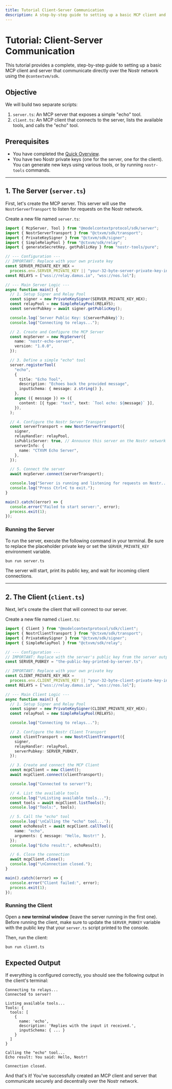 ```yaml
---
title: Tutorial Client-Server Communication
description: A step-by-step guide to setting up a basic MCP client and server that communicate directly over the Nostr network using the @contextvm/sdk.
---
```


# Tutorial: Client-Server Communication

This tutorial provides a complete, step-by-step guide to setting up a basic MCP client and server that communicate directly over the Nostr network using the `@contextvm/sdk`.

## Objective

We will build two separate scripts:

1.  `server.ts`: An MCP server that exposes a simple "echo" tool.
2.  `client.ts`: An MCP client that connects to the server, lists the available tools, and calls the "echo" tool.

## Prerequisites

- You have completed the [Quick Overview](/contextvm-docs/getting-started/quick-overview/).
- You have two Nostr private keys (one for the server, one for the client). You can generate new keys using various tools, or by running `nostr-tools` commands.

---

## 1. The Server (`server.ts`)

First, let's create the MCP server. This server will use the `NostrServerTransport` to listen for requests on the Nostr network.

Create a new file named `server.ts`:

```typescript
import { McpServer, Tool } from "@modelcontextprotocol/sdk/server";
import { NostrServerTransport } from "@ctxvm/sdk/transport";
import { PrivateKeySigner } from "@ctxvm/sdk/signer";
import { SimpleRelayPool } from "@ctxvm/sdk/relay";
import { generateSecretKey, getPublicKey } from "nostr-tools/pure";

// --- Configuration ---
// IMPORTANT: Replace with your own private key
const SERVER_PRIVATE_KEY_HEX =
  process.env.SERVER_PRIVATE_KEY || "your-32-byte-server-private-key-in-hex";
const RELAYS = ["wss://relay.damus.io", "wss://nos.lol"];

// --- Main Server Logic ---
async function main() {
  // 1. Setup Signer and Relay Pool
  const signer = new PrivateKeySigner(SERVER_PRIVATE_KEY_HEX);
  const relayPool = new SimpleRelayPool(RELAYS);
  const serverPubkey = await signer.getPublicKey();

  console.log(`Server Public Key: ${serverPubkey}`);
  console.log("Connecting to relays...");

  // 2. Create and Configure the MCP Server
  const mcpServer = new McpServer({
    name: "nostr-echo-server",
    version: "1.0.0",
  });

  // 3. Define a simple "echo" tool
  server.registerTool(
    "echo",
    {
      title: "Echo Tool",
      description: "Echoes back the provided message",
      inputSchema: { message: z.string() },
    },
    async ({ message }) => ({
      content: [{ type: "text", text: `Tool echo: ${message}` }],
    }),
  );

  // 4. Configure the Nostr Server Transport
  const serverTransport = new NostrServerTransport({
    signer,
    relayHandler: relayPool,
    isPublicServer: true, // Announce this server on the Nostr network
    serverInfo: {
      name: "CTXVM Echo Server",
    },
  });

  // 5. Connect the server
  await mcpServer.connect(serverTransport);

  console.log("Server is running and listening for requests on Nostr...");
  console.log("Press Ctrl+C to exit.");
}

main().catch((error) => {
  console.error("Failed to start server:", error);
  process.exit(1);
});
```

### Running the Server

To run the server, execute the following command in your terminal. Be sure to replace the placeholder private key or set the `SERVER_PRIVATE_KEY` environment variable.

```bash
bun run server.ts
```

The server will start, print its public key, and wait for incoming client connections.

---

## 2. The Client (`client.ts`)

Next, let's create the client that will connect to our server.

Create a new file named `client.ts`:

```typescript
import { Client } from "@modelcontextprotocol/sdk/client";
import { NostrClientTransport } from "@ctxvm/sdk/transport";
import { PrivateKeySigner } from "@ctxvm/sdk/signer";
import { SimpleRelayPool } from "@ctxvm/sdk/relay";

// --- Configuration ---
// IMPORTANT: Replace with the server's public key from the server output
const SERVER_PUBKEY = "the-public-key-printed-by-server.ts";

// IMPORTANT: Replace with your own private key
const CLIENT_PRIVATE_KEY_HEX =
  process.env.CLIENT_PRIVATE_KEY || "your-32-byte-client-private-key-in-hex";
const RELAYS = ["wss://relay.damus.io", "wss://nos.lol"];

// --- Main Client Logic ---
async function main() {
  // 1. Setup Signer and Relay Pool
  const signer = new PrivateKeySigner(CLIENT_PRIVATE_KEY_HEX);
  const relayPool = new SimpleRelayPool(RELAYS);

  console.log("Connecting to relays...");

  // 2. Configure the Nostr Client Transport
  const clientTransport = new NostrClientTransport({
    signer,
    relayHandler: relayPool,
    serverPubkey: SERVER_PUBKEY,
  });

  // 3. Create and connect the MCP Client
  const mcpClient = new Client();
  await mcpClient.connect(clientTransport);

  console.log("Connected to server!");

  // 4. List the available tools
  console.log("\nListing available tools...");
  const tools = await mcpClient.listTools();
  console.log("Tools:", tools);

  // 5. Call the "echo" tool
  console.log('\nCalling the "echo" tool...');
  const echoResult = await mcpClient.callTool({
    name: "echo",
    arguments: { message: "Hello, Nostr!" },
  });
  console.log("Echo result:", echoResult);

  // 6. Close the connection
  await mcpClient.close();
  console.log("\nConnection closed.");
}

main().catch((error) => {
  console.error("Client failed:", error);
  process.exit(1);
});
```

### Running the Client

Open a **new terminal window** (leave the server running in the first one). Before running the client, make sure to update the `SERVER_PUBKEY` variable with the public key that your `server.ts` script printed to the console.

Then, run the client:

```bash
bun run client.ts
```

## Expected Output

If everything is configured correctly, you should see the following output in the client's terminal:

```
Connecting to relays...
Connected to server!

Listing available tools...
Tools: {
  tools: [
    {
      name: 'echo',
      description: 'Replies with the input it received.',
      inputSchema: { ... }
    }
  ]
}

Calling the "echo" tool...
Echo result: You said: Hello, Nostr!

Connection closed.
```

And that's it! You've successfully created an MCP client and server that communicate securely and decentrally over the Nostr network.
